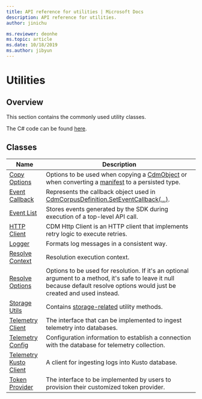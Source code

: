 ```yaml
---
title: API reference for utilities | Microsoft Docs
description: API reference for utilities.
author: jinichu

ms.reviewer: deonhe 
ms.topic: article
ms.date: 10/18/2019
ms.author: jibyun
---
```


# Utilities

## Overview

This section contains the commonly used utility classes. 

The C# code can be found [here](https://github.com/microsoft/CDM/tree/master/objectModel/CSharp/Microsoft.CommonDataModel.ObjectModel/Utilities).

## Classes
|Name|Description|
|---|---|
|[Copy Options](copyoptions.md)|Options to be used when copying a [CdmObject](../cdm/cdmobject.md) or when converting a [manifest](../cdm/manifest.md) to a persisted type.|
|[Event Callback](callback.md)|Represents the callback object used in [CdmCorpusDefinition.SetEventCallback(...)](../cdm/corpus.md#methods).|
|[Event List](eventlist.md)|Stores events generated by the SDK during execution of a top-level API call.| 
|[HTTP Client](httpclient.md)|CDM Http Client is an HTTP client that implements retry logic to execute retries.|
|[Logger](logger.md)|Formats log messages in a consistent way.| 
|[Resolve Context](resolvecontext.md)|Resolution execution context.|
|[Resolve Options](resolveoptions.md)|Options to be used for resolution. If it's an optional argument to a method, it's safe to leave it null because default resolve options would just be created and used instead.|
|[Storage Utils](storageutils.md)|Contains [storage-related](../storage/storage.md) utility methods.|
|[Telemetry Client](telemetryclient.md)|The interface that can be implemented to ingest telemetry into databases.|
|[Telemetry Config](telemetryconfig.md)|Configuration information to establish a connection with the database for telemetry collection.|
|[Telemetry Kusto Client](telemetrykustoclient.md)|A client for ingesting logs into Kusto database.|
|[Token Provider](tokenprovider.md)|The interface to be implemented by users to provision their customized token provider.|
